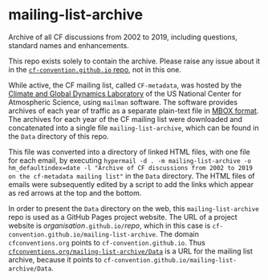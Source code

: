 # mailing-list-archive
Archive of all CF discussions from 2002 to 2019, including questions, standard names and enhancements.

This repo exists solely to contain the archive. Please raise any issue about it in the [`cf-convention.github.io` repo](https://github.com/cf-convention/cf-convention.github.io/issues), not in this one.

While active, the CF mailing list, called `CF-metadata`, was hosted by the <a href="cgd.ucar.edu">Climate and Global Dynamics Laboratory</a> of the US National Center for Atmospheric Science, using `mailman` software. The software provides archives of each year of traffic as a separate plain-text file in <a href="https://www.loc.gov/preservation/digital/formats/fdd/fdd000383.shtml">MBOX format</a>. The archives for each year of the CF mailing list were downloaded and concatenated into a single file `mailing-list-archive`, which can be found in the `Data` directory of this repo.

This file was converted into a directory of linked HTML files, with one file for each email, by executing `hypermail -d . -m mailing-list-archive -o hm_defaultindex=date -l "Archive of CF discussions from 2002 to 2019 on the cf-metadata mailing list"` in the `Data` directory. The HTML files of emails were subsequently edited by a script to add the links which appear as red arrows at the top and the bottom.

In order to present the `Data` directory on the web, this `mailing-list-archive` repo is used as a GitHub Pages project website. The URL of a project website is _organisation_`.github.io/`_repo_, which in this case is `cf-convention.github.io/mailing-list-archive`. The domain `cfconventions.org` points to `cf-convention.github.io`. Thus [`cfconventions.org/mailing-list-archive/Data`](https://cfconventions.org/mailing-list-archive/Data) is a URL for the mailing list archive, because it points to `cf-convention.github.io/mailing-list-archive/Data`.

